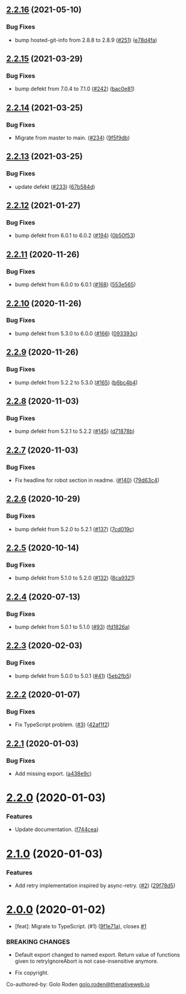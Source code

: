 ## [2.2.16](https://github.com/thenativeweb/retry-ignore-abort/compare/2.2.15...2.2.16) (2021-05-10)


### Bug Fixes

* bump hosted-git-info from 2.8.8 to 2.8.9 ([#251](https://github.com/thenativeweb/retry-ignore-abort/issues/251)) ([e78d4fa](https://github.com/thenativeweb/retry-ignore-abort/commit/e78d4fa8427c0e6682b6d1985deab7d0d7916759))

## [2.2.15](https://github.com/thenativeweb/retry-ignore-abort/compare/2.2.14...2.2.15) (2021-03-29)


### Bug Fixes

* bump defekt from 7.0.4 to 7.1.0 ([#242](https://github.com/thenativeweb/retry-ignore-abort/issues/242)) ([bac0e81](https://github.com/thenativeweb/retry-ignore-abort/commit/bac0e812c171c28fa412ef4226409140b1bc5add))

## [2.2.14](https://github.com/thenativeweb/retry-ignore-abort/compare/2.2.13...2.2.14) (2021-03-25)


### Bug Fixes

* Migrate from master to main. ([#234](https://github.com/thenativeweb/retry-ignore-abort/issues/234)) ([9f5f9db](https://github.com/thenativeweb/retry-ignore-abort/commit/9f5f9db387aeaba5e3c724c8cca55bac15d6beed))

## [2.2.13](https://github.com/thenativeweb/retry-ignore-abort/compare/2.2.12...2.2.13) (2021-03-25)


### Bug Fixes

* update defekt ([#233](https://github.com/thenativeweb/retry-ignore-abort/issues/233)) ([67b584d](https://github.com/thenativeweb/retry-ignore-abort/commit/67b584d881a10f270211e80ff85275cb43979b5d))

## [2.2.12](https://github.com/thenativeweb/retry-ignore-abort/compare/2.2.11...2.2.12) (2021-01-27)


### Bug Fixes

* bump defekt from 6.0.1 to 6.0.2 ([#194](https://github.com/thenativeweb/retry-ignore-abort/issues/194)) ([0b50f53](https://github.com/thenativeweb/retry-ignore-abort/commit/0b50f53fbfa9d0c4cd9a9a80e12e0989fe93d8c1))

## [2.2.11](https://github.com/thenativeweb/retry-ignore-abort/compare/2.2.10...2.2.11) (2020-11-26)


### Bug Fixes

* bump defekt from 6.0.0 to 6.0.1 ([#168](https://github.com/thenativeweb/retry-ignore-abort/issues/168)) ([553e565](https://github.com/thenativeweb/retry-ignore-abort/commit/553e565c30a477eba660cc74a38d4c5a8e360773))

## [2.2.10](https://github.com/thenativeweb/retry-ignore-abort/compare/2.2.9...2.2.10) (2020-11-26)


### Bug Fixes

* bump defekt from 5.3.0 to 6.0.0 ([#166](https://github.com/thenativeweb/retry-ignore-abort/issues/166)) ([093393c](https://github.com/thenativeweb/retry-ignore-abort/commit/093393ce9a720d5087527deaf5fb5d41d752d2cf))

## [2.2.9](https://github.com/thenativeweb/retry-ignore-abort/compare/2.2.8...2.2.9) (2020-11-26)


### Bug Fixes

* bump defekt from 5.2.2 to 5.3.0 ([#165](https://github.com/thenativeweb/retry-ignore-abort/issues/165)) ([b6bc4b4](https://github.com/thenativeweb/retry-ignore-abort/commit/b6bc4b491f30afe3a8de86b18ee9ca10fab17b2e))

## [2.2.8](https://github.com/thenativeweb/retry-ignore-abort/compare/2.2.7...2.2.8) (2020-11-03)


### Bug Fixes

* bump defekt from 5.2.1 to 5.2.2 ([#145](https://github.com/thenativeweb/retry-ignore-abort/issues/145)) ([d71878b](https://github.com/thenativeweb/retry-ignore-abort/commit/d71878bba973fbb863f0322de955f4c44992082a))

## [2.2.7](https://github.com/thenativeweb/retry-ignore-abort/compare/2.2.6...2.2.7) (2020-11-03)


### Bug Fixes

* Fix headline for robot section in readme. ([#140](https://github.com/thenativeweb/retry-ignore-abort/issues/140)) ([79d63c4](https://github.com/thenativeweb/retry-ignore-abort/commit/79d63c4b79040b63e4197474e87c5a2f0152244b))

## [2.2.6](https://github.com/thenativeweb/retry-ignore-abort/compare/2.2.5...2.2.6) (2020-10-29)


### Bug Fixes

* bump defekt from 5.2.0 to 5.2.1 ([#137](https://github.com/thenativeweb/retry-ignore-abort/issues/137)) ([7cd019c](https://github.com/thenativeweb/retry-ignore-abort/commit/7cd019c1230410f3c58853e6f0c36f8845d29a0c))

## [2.2.5](https://github.com/thenativeweb/retry-ignore-abort/compare/2.2.4...2.2.5) (2020-10-14)


### Bug Fixes

* bump defekt from 5.1.0 to 5.2.0 ([#132](https://github.com/thenativeweb/retry-ignore-abort/issues/132)) ([8ca9321](https://github.com/thenativeweb/retry-ignore-abort/commit/8ca932160caf0eec85b40ad0770502480e0d621a))

## [2.2.4](https://github.com/thenativeweb/retry-ignore-abort/compare/2.2.3...2.2.4) (2020-07-13)


### Bug Fixes

* bump defekt from 5.0.1 to 5.1.0 ([#93](https://github.com/thenativeweb/retry-ignore-abort/issues/93)) ([fd1826a](https://github.com/thenativeweb/retry-ignore-abort/commit/fd1826acc854dfe986b4245847c42b8f7a0b5457))

## [2.2.3](https://github.com/thenativeweb/retry-ignore-abort/compare/2.2.2...2.2.3) (2020-02-03)


### Bug Fixes

* bump defekt from 5.0.0 to 5.0.1 ([#41](https://github.com/thenativeweb/retry-ignore-abort/issues/41)) ([5eb2fb5](https://github.com/thenativeweb/retry-ignore-abort/commit/5eb2fb56760ea03f6f8ffbae4b02fcec47e26a75))

## [2.2.2](https://github.com/thenativeweb/retry-ignore-abort/compare/2.2.1...2.2.2) (2020-01-07)


### Bug Fixes

* Fix TypeScript problem. ([#3](https://github.com/thenativeweb/retry-ignore-abort/issues/3)) ([42af1f2](https://github.com/thenativeweb/retry-ignore-abort/commit/42af1f2dfdc987fefee5ddb8d4d00f6703577146))

## [2.2.1](https://github.com/thenativeweb/retry-ignore-abort/compare/2.2.0...2.2.1) (2020-01-03)


### Bug Fixes

* Add missing export. ([a438e9c](https://github.com/thenativeweb/retry-ignore-abort/commit/a438e9cb72e13ff473105961c3882f76bfca13fb))

# [2.2.0](https://github.com/thenativeweb/retry-ignore-abort/compare/2.1.0...2.2.0) (2020-01-03)


### Features

* Update documentation. ([f744cea](https://github.com/thenativeweb/retry-ignore-abort/commit/f744cea877f40e94dcae2e88e90bb301a59e2f87))

# [2.1.0](https://github.com/thenativeweb/retry-ignore-abort/compare/2.0.0...2.1.0) (2020-01-03)


### Features

* Add retry implementation inspired by async-retry. ([#2](https://github.com/thenativeweb/retry-ignore-abort/issues/2)) ([29f78d5](https://github.com/thenativeweb/retry-ignore-abort/commit/29f78d5347c48bb431b0de87528278092c984bed))

# [2.0.0](https://github.com/thenativeweb/retry-ignore-abort/compare/1.0.1...2.0.0) (2020-01-02)


* [feat]: Migrate to TypeScript. (#1) ([9f1e71a](https://github.com/thenativeweb/retry-ignore-abort/commit/9f1e71a29f354aa65a74380e3433543e45a706a5)), closes [#1](https://github.com/thenativeweb/retry-ignore-abort/issues/1)


### BREAKING CHANGES

* Default export changed to named export. Return value
of functions given to retryIgnoreAbort is not case-insensitive anymore.

* Fix copyright.

Co-authored-by: Golo Roden <golo.roden@thenativeweb.io>
